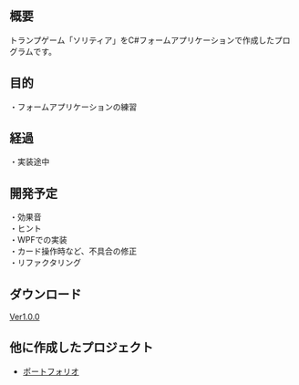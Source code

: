 ## 概要
トランプゲーム「ソリティア」をC#フォームアプリケーションで作成したプログラムです。

## 目的
・フォームアプリケーションの練習

## 経過
・実装途中  

## 開発予定
・効果音  
・ヒント  
・WPFでの実装  
・カード操作時など、不具合の修正  
・リファクタリング  

## ダウンロード
[Ver1.0.0](https://github.com/KazumaSakai/Solitaire/releases/tag/1.0.0)

## 他に作成したプロジェクト
 - [ポートフォリオ](https://github.com/KazumaSakai/Portfolio)
